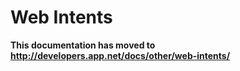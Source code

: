 # Web Intents

**This documentation has moved to http://developers.app.net/docs/other/web-intents/**